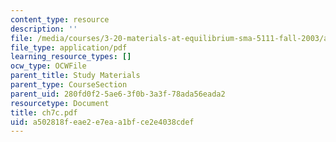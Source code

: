 ```yaml
---
content_type: resource
description: ''
file: /media/courses/3-20-materials-at-equilibrium-sma-5111-fall-2003/a502818feae2e7eaa1bfce2e4038cdef_ch7c.pdf
file_type: application/pdf
learning_resource_types: []
ocw_type: OCWFile
parent_title: Study Materials
parent_type: CourseSection
parent_uid: 280fd0f2-5ae6-3f0b-3a3f-78ada56eada2
resourcetype: Document
title: ch7c.pdf
uid: a502818f-eae2-e7ea-a1bf-ce2e4038cdef
---
```


